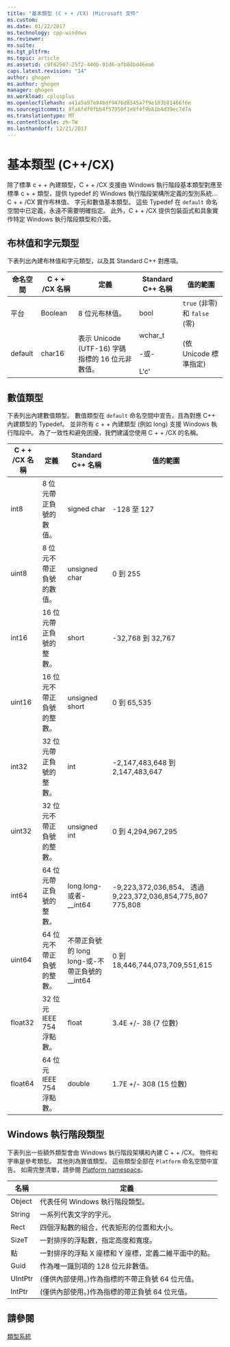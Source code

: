 ```yaml
---
title: "基本類型 (C + + /CX) |Microsoft 文件"
ms.custom: 
ms.date: 01/22/2017
ms.technology: cpp-windows
ms.reviewer: 
ms.suite: 
ms.tgt_pltfrm: 
ms.topic: article
ms.assetid: c9f82907-25f2-440b-91d6-afb8dbd46ea6
caps.latest.revision: "14"
author: ghogen
ms.author: ghogen
manager: ghogen
ms.workload: cplusplus
ms.openlocfilehash: a41a5a97e94bdf9476d8345a7f9e103b81466f6e
ms.sourcegitcommit: 8fa8fdf0fbb4f57950f1e8f4f9b81b4d39ec7d7a
ms.translationtype: MT
ms.contentlocale: zh-TW
ms.lasthandoff: 12/21/2017
---
```

# <a name="fundamental-types-ccx"></a>基本類型 (C++/CX)
除了標準 c + + 內建類型，C + + /CX 支援由 Windows 執行階段基本類型對應至標準 c + + 類型，提供 typedef 的 Windows 執行階段架構所定義的型別系統... C + + /CX 實作布林值、 字元和數值基本類型。 這些 Typedef 在 `default` 命名空間中已定義，永遠不需要明確指定。 此外，C + + /CX 提供包裝函式和具象實作特定 Windows 執行階段類型和介面。  
  
## <a name="boolean-and-character-types"></a>布林值和字元類型  
 下表列出內建布林值和字元類型，以及其 Standard C++ 對應項。  
  
|命名空間|C + + /CX 名稱|定義|Standard C++ 名稱|值的範圍|  
|---------------|-----------------------------------------------------------------------|----------------|-------------------------|---------------------|  
|平台|Boolean|8 位元布林值。|bool|`true` (非零) 和 `false` (零)|  
|default|char16|表示 Unicode (UTF-16) 字碼指標的 16 位元非數值。|wchar_t<br /><br /> -或-<br /><br /> L'c'|(依 Unicode 標準指定)|  
  
## <a name="numeric-types"></a>數值類型  
 下表列出內建數值類型。 數值類型在 `default` 命名空間中宣告，且為對應 C++ 內建類型的 Typedef。 並非所有 c + + 內建類型 (例如 long) 支援 Windows 執行階段中。 為了一致性和避免困擾，我們建議您使用 C + + /CX 的名稱。  
  
|C + + /CX 名稱|定義|Standard C++ 名稱|值的範圍|  
|-----------------------------------------------------------------------|----------------|-------------------------|---------------------|  
|int8|8 位元帶正負號的數值。|signed char|-128 至 127|  
|uint8|8 位元不帶正負號的數值。|unsigned char|0 到 255|  
|int16|16 位元帶正負號的整數。|short|-32,768 到 32,767|  
|uint16|16 位元不帶正負號的整數。|unsigned short|0 到 65,535|  
|int32|32 位元帶正負號的整數。|int|-2,147,483,648 到 2,147,483,647|  
|uint32|32 位元不帶正負號的整數。|unsigned int|0 到 4,294,967,295|  
|int64|64 位元帶正負號的整數。|long long-或者-__int64|-9,223,372,036,854、 透過 9,223,372,036,854,775,807 775,808|  
|uint64|64 位元不帶正負號的整數。|不帶正負號的 long long-或-不帶正負號的 __int64|0 到 18,446,744,073,709,551,615|  
|float32|32 位元 IEEE 754 浮點數。|float|3.4E +/- 38 (7 位數)|  
|float64|64 位元 IEEE 754 浮點數。|double|1.7E +/- 308 (15 位數)|  
  
## <a name="windows-runtime-types"></a>Windows 執行階段類型  
 下表列出一些額外類型會由 Windows 執行階段架構和內建 C + + /CX。 物件和字串是參考類型。 其他則為實值類型。 這些類型全部在 `Platform` 命名空間中宣告。 如需完整清單，請參閱 [Platform namespace](../cppcx/platform-namespace-c-cx.md)。  
  
|名稱|定義|  
|----------|----------------|  
|Object|代表任何 Windows 執行階段類型。|  
|String|一系列代表文字的字元。|  
|Rect|四個浮點數的組合，代表矩形的位置和大小。|  
|SizeT|一對排序的浮點數，指定高度和寬度。|  
|點|一對排序的浮點 X 座標和 Y 座標，定義二維平面中的點。|  
|Guid|作為唯一識別項的 128 位元非數值。|  
|UIntPtr|(僅供內部使用。)作為指標的不帶正負號 64 位元值。|  
|IntPtr|(僅供內部使用。)作為指標的帶正負號 64 位元值。|  
  
## <a name="see-also"></a>請參閱  
 [類型系統](../cppcx/type-system-c-cx.md)